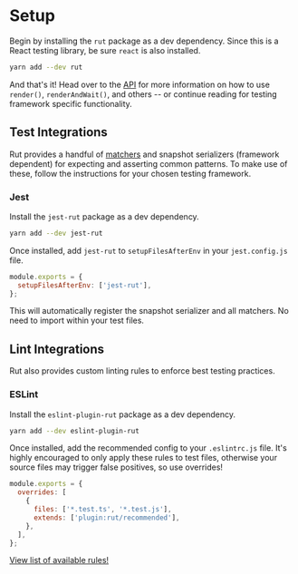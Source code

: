 # Setup

Begin by installing the `rut` package as a dev dependency. Since this is a React testing library, be
sure `react` is also installed.

```bash
yarn add --dev rut
```

And that's it! Head over to the [API](./api.md) for more information on how to use `render()`,
`renderAndWait()`, and others -- or continue reading for testing framework specific functionality.

## Test Integrations

Rut provides a handful of [matchers](./matchers.md) and snapshot serializers (framework dependent)
for expecting and asserting common patterns. To make use of these, follow the instructions for your
chosen testing framework.

### Jest

Install the `jest-rut` package as a dev dependency.

```bash
yarn add --dev jest-rut
```

Once installed, add `jest-rut` to `setupFilesAfterEnv` in your `jest.config.js` file.

```js
module.exports = {
  setupFilesAfterEnv: ['jest-rut'],
};
```

This will automatically register the snapshot serializer and all matchers. No need to import within
your test files.

## Lint Integrations

Rut also provides custom linting rules to enforce best testing practices.

### ESLint

Install the `eslint-plugin-rut` package as a dev dependency.

```bash
yarn add --dev eslint-plugin-rut
```

Once installed, add the recommended config to your `.eslintrc.js` file. It's highly encouraged to
only apply these rules to test files, otherwise your source files may trigger false positives, so
use overrides!

```js
module.exports = {
  overrides: [
    {
      files: ['*.test.ts', '*.test.js'],
      extends: ['plugin:rut/recommended'],
    },
  ],
};
```

[View list of available rules!](./setup/rules.md)
